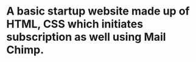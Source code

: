 # A basic startup website made up of HTML, CSS which initiates subscription as well using Mail Chimp.
